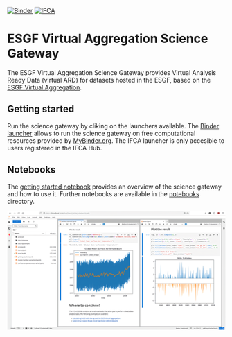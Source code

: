 [![Binder](https://mybinder.org/badge_logo.svg)](https://mybinder.org/v2/gh/zequihg50/science-gateway-esgf/HEAD?labpath=notebooks/getting-started.ipynb) [![IFCA](https://img.shields.io/badge/launch-IFCA-orange)](https://hub.climate4r.ifca.es/hub/user-redirect/git-pull?repo=https%3A%2F%2Fgithub.com%2Fzequihg50%2Fscience-gateway-esgf&urlpath=lab%2Ftree%2Fscience-gateway-esgf%2Fnotebooks%2Fgetting-started.ipynb)

# ESGF Virtual Aggregation Science Gateway

The ESGF Virtual Aggregation Science Gateway provides Virtual Analysis Ready Data (virtual ARD) for datasets hosted in the ESGF, based on the [ESGF Virtual Aggregation](https://doi.org/10.5194/gmd-18-2461-2025).

## Getting started

Run the science gateway by cliking on the launchers available. The [Binder launcher](https://mybinder.org/v2/gh/zequihg50/science-gateway-esgf/HEAD?labpath=notebooks/getting-started.ipynb) allows to run the science gateway on free computational resources provided by [MyBinder.org](mybinder.org). The IFCA launcher is only accesible to users registered in the IFCA Hub.

## Notebooks

The [getting started notebook](notebooks/getting-started.ipynb) provides an overview of the science gateway and how to use it. Further notebooks are available in the [notebooks](notebooks) directory.

![Snapshot of the ESGF Virtual Aggregation Science Gateway](img/jupyter-lab.png)
